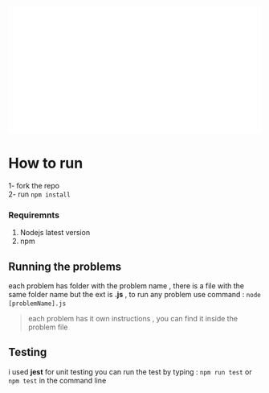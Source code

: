<img src="./ilovecoding.svg" alt="" /> 


# How to run
1- fork the repo  
2- run `npm install`

### Requiremnts 
1. Nodejs latest version 
2. npm

## Running the problems
 each problem has folder with the problem name ,
 there is a file with the same folder name but the ext is **.js** ,
 to run any problem use command :
`node [problemName].js` 


> each problem has it own instructions , you can find it inside the problem file

## Testing 
  i used **jest** for unit testing 
  you can run the test by typing :
  `npm run test` or `npm test` in the command line
  


